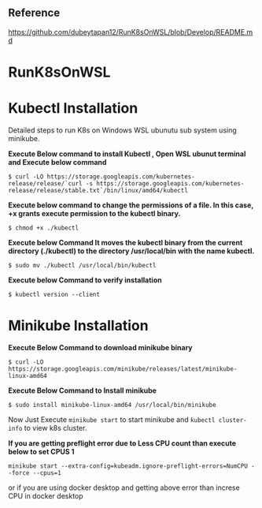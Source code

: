 ## Reference
https://github.com/dubeytapan12/RunK8sOnWSL/blob/Develop/README.md

# RunK8sOnWSL
# Kubectl Installation
Detailed steps to run K8s on Windows WSL ubunutu sub system using minikube.

**Execute Below command to install Kubectl , Open WSL ubunut terminal and Execute below command**
```
$ curl -LO https://storage.googleapis.com/kubernetes-release/release/`curl -s https://storage.googleapis.com/kubernetes-release/release/stable.txt`/bin/linux/amd64/kubectl
```
**Execute below command to change the permissions of a file. In this case, +x grants execute permission to the kubectl binary.**
``` 
$ chmod +x ./kubectl 
```

**Execute below Command It moves the kubectl binary from the current directory (./kubectl) to the directory /usr/local/bin with the name kubectl.**

```
$ sudo mv ./kubectl /usr/local/bin/kubectl
```
**Execute below Command to verify installation**
```
$ kubectl version --client
```
# Minikube Installation

**Execute Below Command to download minikube binary**
```
$ curl -LO https://storage.googleapis.com/minikube/releases/latest/minikube-linux-amd64
```
**Execute Below Command to Install minikube**
```
$ sudo install minikube-linux-amd64 /usr/local/bin/minikube
```

Now Just Execute  ``` minikube start ``` to start minikube and  ``` kubectl cluster-info ``` to view k8s cluster.

**If you are getting preflight error due to Less CPU count than execute below to set CPUS 1**
```
minikube start --extra-config=kubeadm.ignore-preflight-errors=NumCPU --force --cpus=1
```
or if you are using docker desktop and getting above error than increse CPU in docker desktop